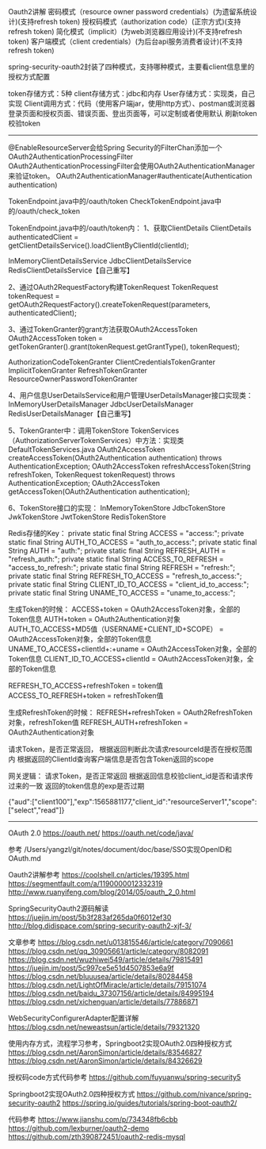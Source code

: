 Oauth2讲解
密码模式（resource owner password credentials）(为遗留系统设计)(支持refresh token)
授权码模式（authorization code）(正宗方式)(支持refresh token)
简化模式（implicit）(为web浏览器应用设计)(不支持refresh token)
客户端模式（client credentials）(为后台api服务消费者设计)(不支持refresh token)



spring-security-oauth2封装了四种模式，支持哪种模式，主要看client信息里的授权方式配置


token存储方式：5种
client存储方式：jdbc和内存
User存储方式：实现类，自己实现
Client调用方式：代码（使用客户端jar，使用http方式）、postman或浏览器
登录页面和授权页面、错误页面、登出页面等，可以定制或者使用默认
刷新token
校验token


---------------------------------------------------------------------------------------------------------------------

@EnableResourceServer会给Spring Security的FilterChan添加一个OAuth2AuthenticationProcessingFilter
OAuth2AuthenticationProcessingFilter会使用OAuth2AuthenticationManager来验证token。 
OAuth2AuthenticationManager#authenticate(Authentication authentication)


TokenEndpoint.java中的/oauth/token
CheckTokenEndpoint.java中的/oauth/check_token


TokenEndpoint.java中的/oauth/token内：
1、获取ClientDetails
ClientDetails authenticatedClient = getClientDetailsService().loadClientByClientId(clientId);

InMemoryClientDetailsService
JdbcClientDetailsService
RedisClientDetailsService【自己重写】


2、通过OAuth2RequestFactory构建TokenRequest
TokenRequest tokenRequest = getOAuth2RequestFactory().createTokenRequest(parameters, authenticatedClient);


3、通过TokenGranter的grant方法获取OAuth2AccessToken
OAuth2AccessToken token = getTokenGranter().grant(tokenRequest.getGrantType(), tokenRequest);

AuthorizationCodeTokenGranter
ClientCredentialsTokenGranter
ImplicitTokenGranter
RefreshTokenGranter
ResourceOwnerPasswordTokenGranter


4、用户信息UserDetailsService和用户管理UserDetailsManager接口实现类：
InMemoryUserDetailsManager
JdbcUserDetailsManager
RedisUserDetailsManager【自己重写】


5、TokenGranter中：调用TokenStore
TokenServices（AuthorizationServerTokenServices）中方法：实现类DefaultTokenServices.java
OAuth2AccessToken createAccessToken(OAuth2Authentication authentication) throws AuthenticationException;
OAuth2AccessToken refreshAccessToken(String refreshToken, TokenRequest tokenRequest) throws AuthenticationException;
OAuth2AccessToken getAccessToken(OAuth2Authentication authentication);


6、TokenStore接口的实现：
InMemoryTokenStore
JdbcTokenStore
JwkTokenStore
JwtTokenStore
RedisTokenStore


Redis存储的Key：
private static final String ACCESS = "access:";
private static final String AUTH_TO_ACCESS = "auth_to_access:";
private static final String AUTH = "auth:";
private static final String REFRESH_AUTH = "refresh_auth:";
private static final String ACCESS_TO_REFRESH = "access_to_refresh:";
private static final String REFRESH = "refresh:";
private static final String REFRESH_TO_ACCESS = "refresh_to_access:";
private static final String CLIENT_ID_TO_ACCESS = "client_id_to_access:";
private static final String UNAME_TO_ACCESS = "uname_to_access:";


生成Token的时候：
ACCESS+token = OAuth2AccessToken对象，全部的Token信息
AUTH+token = OAuth2Authentication对象
AUTH_TO_ACCESS+MD5值（USERNAME+CLIENT_ID+SCOPE） = OAuth2AccessToken对象，全部的Token信息
UNAME_TO_ACCESS+clientId+:+uname = OAuth2AccessToken对象，全部的Token信息
CLIENT_ID_TO_ACCESS+clientId = OAuth2AccessToken对象，全部的Token信息

REFRESH_TO_ACCESS+refreshToken = token值
ACCESS_TO_REFRESH+token = refreshToken值


生成RefreshToken的时候：
REFRESH+refreshToken = OAuth2RefreshToken对象，refreshToken值
REFRESH_AUTH+refreshToken = OAuth2Authentication对象



请求Token，是否正常返回，
根据返回判断此次请求resourceId是否在授权范围内
根据返回的ClientId查询客户端信息是否包含Token返回的scope


网关逻辑：
请求Token，是否正常返回
根据返回信息校验client_id是否和请求传过来的一致
返回的token信息的exp是否过期

{"aud":["client100"],"exp":1565881177,"client_id":"resourceServer1","scope":["select","read"]}


---------------------------------------------------------------------------------------------------------------------

OAuth 2.0
https://oauth.net/
https://oauth.net/code/java/

参考
/Users/yangzl/git/notes/document/doc/base/SSO实现OpenID和OAuth.md


Oauth2讲解参考
https://coolshell.cn/articles/19395.html
https://segmentfault.com/a/1190000012332319
http://www.ruanyifeng.com/blog/2014/05/oauth_2_0.html



SpringSecurityOauth2源码解读
https://juejin.im/post/5b3f283af265da0f6012ef30
http://blog.didispace.com/spring-security-oauth2-xjf-3/


文章参考
https://blog.csdn.net/u013815546/article/category/7090661
https://blog.csdn.net/qq_30905661/article/category/8082091
https://blog.csdn.net/wuzhiwei549/article/details/79815491
https://juejin.im/post/5c997ce5e51d4507853e6a9f
https://blog.csdn.net/bluuusea/article/details/80284458
https://blog.csdn.net/LightOfMiracle/article/details/79151074
https://blog.csdn.net/baidu_37307156/article/details/84995194
https://blog.csdn.net/xichenguan/article/details/77886871



WebSecurityConfigurerAdapter配置详解
https://blog.csdn.net/neweastsun/article/details/79321320


使用内存方式，流程学习参考，Springboot2实现OAuth2.0四种授权方式
https://blog.csdn.net/AaronSimon/article/details/83546827
https://blog.csdn.net/AaronSimon/article/details/84326629


授权码code方式代码参考
https://github.com/fuyuanwu/spring-security5


Springboot2实现OAuth2.0四种授权方式
https://github.com/nivance/spring-security-oauth2
https://spring.io/guides/tutorials/spring-boot-oauth2/


代码参考
https://www.jianshu.com/p/734348fb6cbb
https://github.com/lexburner/oauth2-demo
https://github.com/zth390872451/oauth2-redis-mysql

